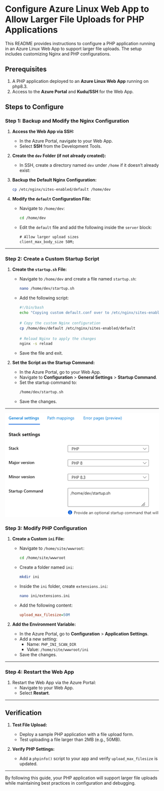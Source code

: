 # Configure Azure Linux Web App to Allow Larger File Uploads for PHP Applications

This README provides instructions to configure a PHP application running in an Azure Linux Web App to support larger file uploads. The setup includes customizing Nginx and PHP configurations.


## Prerequisites

1. A PHP application deployed to an **Azure Linux Web App** running on php8.3.
2. Access to the **Azure Portal** and **Kudu/SSH** for the Web App.


## Steps to Configure

### Step 1: Backup and Modify the Nginx Configuration

1. **Access the Web App via SSH:**
   - In the Azure Portal, navigate to your Web App.
   - Select **SSH** from the Development Tools.

2. **Create the `dev` Folder (if not already created):**
   - In SSH, create a directory named `dev` under `/home` if it doesn’t already exist:

3. **Backup the Default Nginx Configuration:**
   ```bash
   cp /etc/nginx/sites-enabled/default /home/dev
   ```

4. **Modify the `default` Configuration File:**
   - Navigate to `/home/dev`:
     ```bash
     cd /home/dev
     ```
   - Edit the `default` file and add the following inside the `server` block:
     ```nginx
     # Allow larger upload sizes
     client_max_body_size 50M;
     ```

---

### Step 2: Create a Custom Startup Script

1. **Create the `startup.sh` File:**
   - Navigate to `/home/dev` and create a file named `startup.sh`:
     ```bash
     nano /home/dev/startup.sh
     ```
   - Add the following script:
     ```bash
     #!/bin/bash
     echo "Copying custom default.conf over to /etc/nginx/sites-enabled/default"

     # Copy the custom Nginx configuration
     cp /home/dev/default /etc/nginx/sites-enabled/default

     # Reload Nginx to apply the changes
     nginx -s reload
     ```
   - Save the file and exit.


2. **Set the Script as the Startup Command:**
   - In the Azure Portal, go to your Web App.
   - Navigate to **Configuration** > **General Settings** > **Startup Command**.
   - Set the startup command to:
     ```bash
     /home/dev/startup.sh
     ```
   - Save the changes.
---
![Startup Command Configuration](image.png)

### Step 3: Modify PHP Configuration

1. **Create a Custom `ini` File:**
   - Navigate to `/home/site/wwwroot`:
     ```bash
     cd /home/site/wwwroot
     ```
   - Create a folder named `ini`:
     ```bash
     mkdir ini
     ```
   - Inside the `ini` folder, create `extensions.ini`:
     ```bash
     nano ini/extensions.ini
     ```
   - Add the following content:
     ```ini
     upload_max_filesize=50M
     ```

2. **Add the Environment Variable:**
   - In the Azure Portal, go to **Configuration** > **Application Settings**.
   - Add a new setting:
     - Name: `PHP_INI_SCAN_DIR`
     - Value: `/home/site/wwwroot/ini`
   - Save the changes.

---

### Step 4: Restart the Web App

1. Restart the Web App via the Azure Portal:
   - Navigate to your Web App.
   - Select **Restart**.

---

## Verification

1. **Test File Upload:**
   - Deploy a sample PHP application with a file upload form.
   - Test uploading a file larger than 2MB (e.g., 50MB).

2. **Verify PHP Settings:**
   - Add a `phpinfo()` script to your app and verify `upload_max_filesize` is updated.


---

By following this guide, your PHP application will support larger file uploads while maintaining best practices in configuration and debugging.
